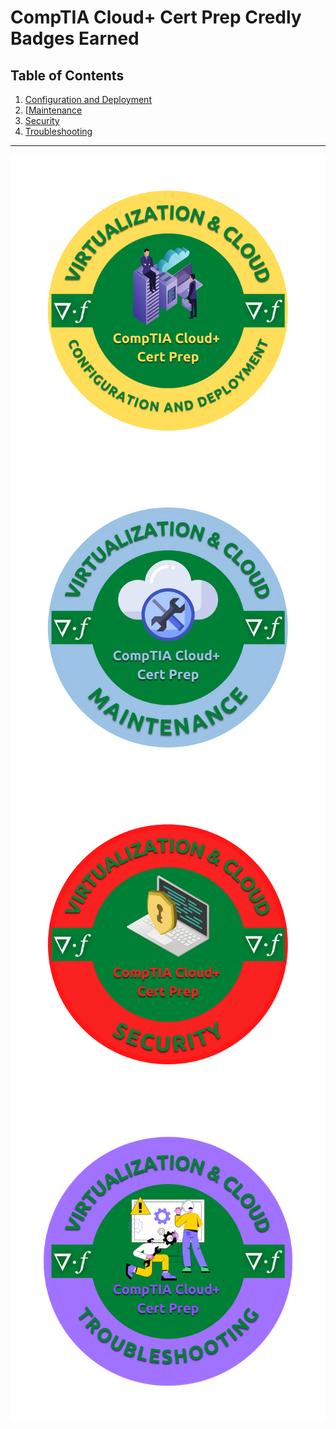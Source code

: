 # CompTIA Cloud+ Cert Prep Credly Badges Earned
## Table of Contents
1.  [Configuration and Deployment]()
2.  [[Maintenance]()
3.  [Security]()
4.  [Troubleshooting]()
---
![Configuration and Deployment](https://github.com/iamroot-GitHub/CompTIA-Cloud-Plus-Cert-Prep-Credly-Badges-Earned/blob/bb6401e15f97e4b62bfb5e34eecd80c5c05ec65c/CompTIA%20Cloud%2B%20Cert%20Prep/CompTIA%20Cloud%2B%20Cert%20Prep%20Configuration%20and%20Deployment.png)
![Maintenance](https://github.com/iamroot-GitHub/CompTIA-Cloud-Plus-Cert-Prep-Credly-Badges-Earned/blob/bb6401e15f97e4b62bfb5e34eecd80c5c05ec65c/CompTIA%20Cloud%2B%20Cert%20Prep/CompTIA%20Cloud%2B%20Cert%20Prep%20Maintenance.png)
![Security](https://github.com/iamroot-GitHub/CompTIA-Cloud-Plus-Cert-Prep-Credly-Badges-Earned/blob/bb6401e15f97e4b62bfb5e34eecd80c5c05ec65c/CompTIA%20Cloud%2B%20Cert%20Prep/CompTIA%20Cloud%2B%20Cert%20Prep%20Security.png)
![Troubleshooting](https://github.com/iamroot-GitHub/CompTIA-Cloud-Plus-Cert-Prep-Credly-Badges-Earned/blob/bb6401e15f97e4b62bfb5e34eecd80c5c05ec65c/CompTIA%20Cloud%2B%20Cert%20Prep/CompTIA%20Cloud%2B%20Cert%20Prep%20Troubleshooting.png)
